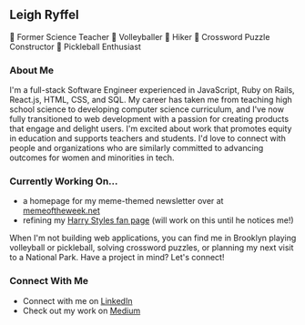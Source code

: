 ## Leigh Ryffel

🔬 Former Science Teacher 🏐 Volleyballer 🌳 Hiker 🤔 Crossword Puzzle Constructor 🏓 Pickleball Enthusiast

### About Me
I'm a full-stack Software Engineer experienced in JavaScript, Ruby on Rails, React.js, HTML, CSS, and SQL. My career has taken me from teaching high school science to developing computer science curriculum, and I've now fully transitioned to web development with a passion for creating products that engage and delight users. I'm excited about work that promotes equity in education and supports teachers and students. I'd love to connect with people and organizations who are similarly committed to advancing outcomes for women and minorities in tech.

### Currently Working On...
 - a homepage for my meme-themed newsletter over at [memeoftheweek.net](https://memeoftheweek.net)
 - refining my [Harry Styles fan page](https://www.loom.com/share/556b2de35ec14ed5ab940b342283143c) (will work on this until he notices me!)

When I'm not building web applications, you can find me in Brooklyn playing volleyball or pickleball, solving crossword puzzles, or planning my next visit to a National Park. Have a project in mind? Let's connect!

### Connect With Me
 * Connect with me on [LinkedIn](https://www.linkedin.com/in/leigh-ryffel/)
 * Check out my work on [Medium](https://medium.com/@leighryffel)

<!--
**leighryffel/leighryffel** is a ✨ _special_ ✨ repository because its `README.md` (this file) appears on your GitHub profile.

Here are some ideas to get you started:

- 🔭 I’m currently working on ...
- 🌱 I’m currently learning ...
- 👯 I’m looking to collaborate on ...
- 🤔 I’m looking for help with ...
- 💬 Ask me about ...
- 📫 How to reach me: ...
- 😄 Pronouns: ...
- ⚡ Fun fact: ...
-->
